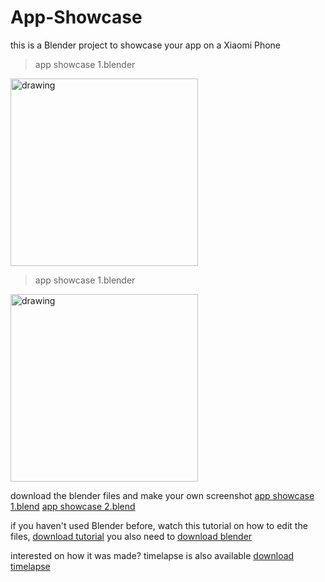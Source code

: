 
# App-Showcase
this is a Blender project to showcase your app on a Xiaomi Phone

> app showcase 1.blender
<img src="https://github.com/hedihadi/App-Showcase/raw/master/render%201.png" alt="drawing" width="300"/>

> app showcase 1.blender
<img src="https://github.com/hedihadi/App-Showcase/raw/master/render%202.png" alt="drawing" width="300"/>

download the blender files and make your own screenshot
[app showcase 1.blend](https://github.com/hedihadi/App-Showcase/raw/master/app%20showcase%201.blend)
[app showcase 2.blend](https://github.com/hedihadi/App-Showcase/raw/master/app%20showcase%202.blend)

if you haven't used Blender before, watch this tutorial on how to edit the files,
[download tutorial](https://github.com/hedihadi/App-Showcase/raw/master/tutorial.mp4)
you also need to [download blender](https://www.blender.org/download/)

interested on how it was made? timelapse is also available
[download timelapse](https://github.com/hedihadi/App-Showcase/raw/master/timelapse.mp4)
